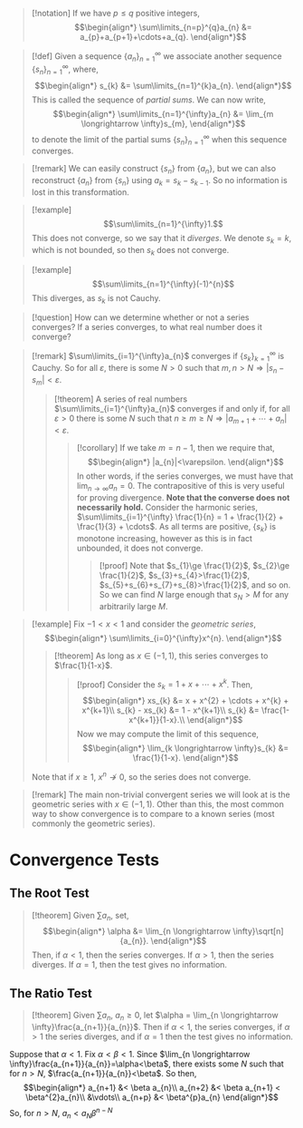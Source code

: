 >[!notation]
>If we have $p\le q$ positive integers,
>$$\begin{align*}
>\sum\limits_{n=p}^{q}a_{n} &= a_{p}+a_{p+1}+\cdots+a_{q}.
>\end{align*}$$

>[!def]
>Given a sequence $\left\{a_{n}\right\}_{n=1}^{\infty}$ we associate another sequence $\left\{s_{n}\right\}_{n=1}^\infty$, where,
>$$\begin{align*}
>s_{k} &= \sum\limits_{n=1}^{k}a_{n}.
>\end{align*}$$
>This is called the sequence of *partial sums*.
>We can now write,
>$$\begin{align*}
>\sum\limits_{n=1}^{\infty}a_{n} &= \lim_{m \longrightarrow \infty}s_{m},
>\end{align*}$$
>to denote the limit of the partial sums $\left\{s_{n}\right\}_{n=1}^{\infty}$ when this sequence converges.

>[!remark]
>We can easily construct $\left\{s_{n}\right\}$ from $\left\{a_{n}\right\}$, but we can also reconstruct $\left\{a_{n}\right\}$ from $\left\{s_{n}\right\}$ using $a_{k} = s_{k} - s_{k-1}$. So no information is lost in this transformation.

>[!example]
>$$\sum\limits_{n=1}^{\infty}1.$$
>This does not converge, so we say that it *diverges*.
>We denote $s_{k} = k$, which is not bounded, so then $s_{k}$ does not converge.

>[!example]
>$$\sum\limits_{n=1}^{\infty}(-1)^{n}$$
>This diverges, as $s_{k}$ is not Cauchy.

>[!question]
>How can we determine whether or not a series converges?
>If a series converges, to what real number does it converge?

>[!remark]
>$\sum\limits_{i=1}^{\infty}a_{n}$ converges if $\left\{s_{k}\right\}_{k=1}^{\infty}$ is Cauchy.
>So for all $\varepsilon$, there is some $N>0$ such that $m,n>N \Rightarrow |s_{n}-s_{m}|<\varepsilon$.
>
>>[!theorem]
>>A series of real numbers $\sum\limits_{i=1}^{\infty}a_{n}$ converges if and only if, for all $\varepsilon>0$ there is some $N$ such that $n\ge m\ge N \Rightarrow |a_{m+1}+\cdots+a_{n}|<\varepsilon$.
>>>[!corollary]
>>>If we take $m=n-1$, then we require that,
>>>$$\begin{align*}
>>>|a_{n}|<\varepsilon.
>>>\end{align*}$$
>>>In other words, if the series converges, we must have that $\lim_{n \longrightarrow \infty}a_{n} = 0$.
>>>The contrapositive of this is very useful for proving divergence.
>>>**Note that the converse does not necessarily hold.**
>>>Consider the harmonic series, $\sum\limits_{i=1}^{\infty} \frac{1}{n} = 1 + \frac{1}{2} + \frac{1}{3} + \cdots$. As all terms are positive, $\left\{s_{k}\right\}$ is monotone increasing, however as this is in fact unbounded, it does not converge.
>>>>[!proof]
>>>>Note that $s_{1}\ge \frac{1}{2}$, $s_{2}\ge \frac{1}{2}$, $s_{3}+s_{4}>\frac{1}{2}$, $s_{5}+s_{6}+s_{7}+s_{8}>\frac{1}{2}$, and so on. So we can find $N$ large enough that $s_{N}>M$ for any arbitrarily large $M$.

>[!example]
>Fix $-1< x< 1$ and consider the *geometric series*,
>$$\begin{align*}
>\sum\limits_{i=0}^{\infty}x^{n}.
>\end{align*}$$
>>[!theorem]
>>As long as $x\in(-1,1)$, this series converges to $\frac{1}{1-x}$.
>>>[!proof]
>>>Consider the $s_{k} = 1 + x + \cdots + x^{k}$. Then,
>>>$$\begin{align*}
>>>xs_{k} &= x + x^{2} + \cdots + x^{k} + x^{k+1}\\
>>>s_{k} - xs_{k} &= 1 - x^{k+1}\\
>>>s_{k} &= \frac{1-x^{k+1}}{1-x}.\\
>>>\end{align*}$$
>>>Now we may compute the limit of this sequence,
>>>$$\begin{align*}
>>>\lim_{k \longrightarrow \infty}s_{k} &= \frac{1}{1-x}.
>>>\end{align*}$$
>
>
>Note that if $x\ge 1$, $x^{n}\not\longrightarrow 0$, so the series does not converge.
>

>[!remark]
>The main non-trivial convergent series we will look at is the geometric series with $x\in(-1,1)$.
>Other than this, the most common way to show convergence is to compare to a known series (most commonly the geometric series).

# Convergence Tests
## The Root Test
>[!theorem]
>Given $\sum\limits a_{n}$, set,
>$$\begin{align*}
>\alpha &= \lim_{n \longrightarrow \infty}\sqrt[n]{a_{n}}.
>\end{align*}$$
>Then, if $\alpha < 1$, then the series converges. If $\alpha>1$, then the series diverges. If $\alpha=1$, then the test gives no information.

## The Ratio Test
>[!theorem]
>Given $\sum\limits a_{n},\ a_{n}\ge 0$, let $\alpha = \lim_{n \longrightarrow \infty}\frac{a_{n+1}}{a_{n}}$. Then if $\alpha < 1$, the series converges, if $\alpha>1$ the series diverges, and if $\alpha=1$ then the test gives no information.

Suppose that $\alpha<1$. Fix $\alpha<\beta<1$. Since $\lim_{n \longrightarrow \infty}\frac{a_{n+1}}{a_{n}}=\alpha<\beta$, there exists some $N$ such that for $n>N$, $\frac{a_{n+1}}{a_{n}}<\beta$.
So then,
$$\begin{align*}
a_{n+1} &< \beta a_{n}\\
a_{n+2} &< \beta a_{n+1} < \beta^{2}a_{n}\\
&\vdots\\
a_{n+p} &< \beta^{p}a_{n}
\end{align*}$$
So, for $n>N$, $a_{n} < a_{N}\beta^{n-N}$